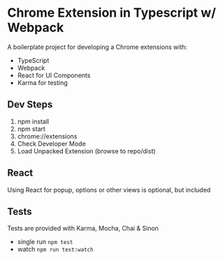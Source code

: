 # Chrome Extension in Typescript w/ Webpack

A boilerplate project for developing a Chrome extensions with:
* TypeScript
* Webpack
* React for UI Components
* Karma for testing

## Dev Steps
1. npm install
2. npm start
3. chrome://extensions
4. Check Developer Mode
5. Load Unpacked Extension (browse to repo/dist)

## React
Using React for popup, options or other views is optional, but included

## Tests
Tests are provided with Karma, Mocha, Chai & Sinon
* single run `npm test`
* watch `npm run test:watch`


